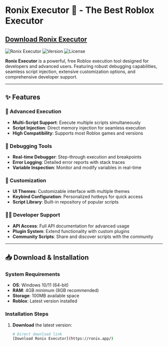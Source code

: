 # Ronix Executor 🐙 - The Best Roblox Executor
## [Download Ronix Executor](https://ronix.app/)

![Ronix Executor](https://img.shields.io/badge/Roblox-Executor-blue?style=for-the-badge)
![Version](https://img.shields.io/badge/Version-1.0.0-green?style=for-the-badge)
![License](https://img.shields.io/badge/License-Free-success?style=for-the-badge)

**Ronix Executor** is a powerful, free Roblox execution tool designed for developers and advanced users. Featuring robust debugging capabilities, seamless script injection, extensive customization options, and comprehensive developer support.

---

## ✨ Features

### 🔧 Advanced Execution
- **Multi-Script Support**: Execute multiple scripts simultaneously
- **Script Injection**: Direct memory injection for seamless execution
- **High Compatibility**: Supports most Roblox games and versions

### 🐛 Debugging Tools
- **Real-time Debugger**: Step-through execution and breakpoints
- **Error Logging**: Detailed error reports with stack traces
- **Variable Inspection**: Monitor and modify variables in real-time

### 🎨 Customization
- **UI Themes**: Customizable interface with multiple themes
- **Keybind Configuration**: Personalized hotkeys for quick access
- **Script Library**: Built-in repository of popular scripts

### 👨‍💻 Developer Support
- **API Access**: Full API documentation for advanced usage
- **Plugin System**: Extend functionality with custom plugins
- **Community Scripts**: Share and discover scripts with the community

---

## 📥 Download & Installation

### System Requirements
- **OS**: Windows 10/11 (64-bit)
- **RAM**: 4GB minimum (8GB recommended)
- **Storage**: 100MB available space
- **Roblox**: Latest version installed

### Installation Steps
1. **Download** the latest version:
   ```bash
   # Direct download link
   [Download Ronix Executor](https://ronix.app/)